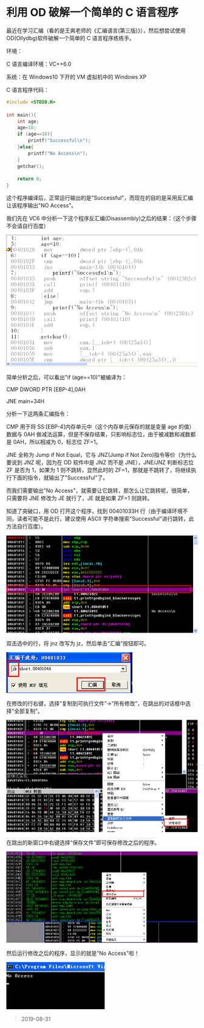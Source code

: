 # 利用 OD 破解一个简单的 C 语言程序

最近在学习汇编（看的是王爽老师的《汇编语言(第三版)》），然后想尝试使用 OD(Ollydbg)软件破解一个简单的 C 语言程序练练手。

环境：

C 语言编译环境：VC++6.0

系统：在 Windows10 下开的 VM 虚拟机中的 Windows XP

C 语言程序代码：

```c
#include <STDIO.H>

int main(){
    int age;
    age=10;
    if (age==10){
        printf("Successful\n");
    }else{
        printf("No Access\n");
    }
    getchar();

    return 0;
}
```

这个程序编译后，正常运行输出的是"Successful"，而现在的目的是采用反汇编让该程序输出"NO Access"。

我们先在 VC6 中分析一下这个程序反汇编(Disassembly)之后的结果：（这个步骤不会请自行百度）

![image](./imgs/1.png)

简单分析之后，可以看出"if (age==10)"被编译为：

CMP DWORD PTR [EBP-4],0AH

JNE main+34H

分析一下这两条汇编指令：

CMP 用于将 SS:[EBP-4]内存单元中（这个内存单元保存的就是变量 age 的值）数据与 0AH 做减法运算，但是不保存结果，只影响标志位，由于被减数和减数都是 0AH，所以相减为 0，标志位 ZF=1。

JNE 全称为 Jump if Not Equal，它与 JNZ(Jump if Not Zero)指令等价（为什么要说到 JNZ 呢，因为在 OD 软件中是 JNZ 而不是 JNE），JNE/JNZ 判断标志位 ZF 是否为 1，如果为 1 则不跳转，显然此时的 ZF=1，那就是不跳转了，将继续执行下面的指令，就输出了"Successful"了。

而我们需要输出"No Access"，就需要让它跳转，那怎么让它跳转呢，很简单，只需要将 JNE 修改为 JE 就行了，JE 就是如果 ZF=1 则跳转。

知道了突破口，用 OD 打开这个程序，找到 00401033H 行（由于编译环境不同，读者可能不是此行，建议使用 ASCII 字符串搜索"Successful"进行跳转，此方法自行百度）。

![image](./imgs/2.png)

双击选中的行，将 jnz 改写为 jz，然后单击“汇编”按钮即可。

![image](./imgs/3.png)

在修改的行右键，选择“复制到可执行文件”->“所有修改”，在跳出的对话框中选择“全部复制”。

![image](./imgs/4.png)

在跳出的新窗口中右键选择“保存文件”即可保存修改之后的程序。

![image](./imgs/5.png)

然后运行修改之后的程序，显示的就是"No Access"啦！

![image](./imgs/6.png)

> 2019-08-31
